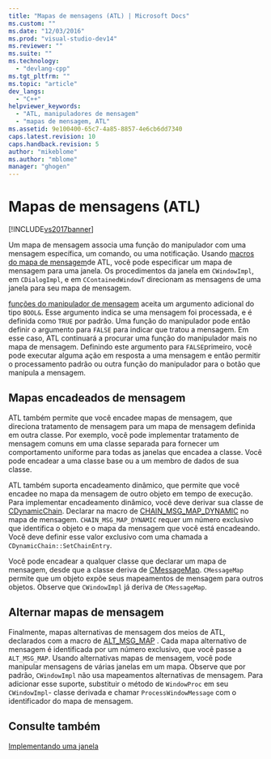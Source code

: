 ```yaml
---
title: "Mapas de mensagens (ATL) | Microsoft Docs"
ms.custom: ""
ms.date: "12/03/2016"
ms.prod: "visual-studio-dev14"
ms.reviewer: ""
ms.suite: ""
ms.technology: 
  - "devlang-cpp"
ms.tgt_pltfrm: ""
ms.topic: "article"
dev_langs: 
  - "C++"
helpviewer_keywords: 
  - "ATL, manipuladores de mensagem"
  - "mapas de mensagem, ATL"
ms.assetid: 9e100400-65c7-4a85-8857-4e6cb6dd7340
caps.latest.revision: 10
caps.handback.revision: 5
author: "mikeblome"
ms.author: "mblome"
manager: "ghogen"
---
```

# Mapas de mensagens (ATL)
[!INCLUDE[vs2017banner](../assembler/inline/includes/vs2017banner.md)]

Um mapa de mensagem associa uma função do manipulador com uma mensagem específica, um comando, ou uma notificação.  Usando [macros do mapa de mensagem](../atl/reference/message-map-macros-atl.md)de ATL, você pode especificar um mapa de mensagem para uma janela.  Os procedimentos da janela em `CWindowImpl`, em `CDialogImpl`, e em `CContainedWindowT` direcionam as mensagens de uma janela para seu mapa de mensagem.  
  
 [funções do manipulador de mensagem](../atl/message-handler-functions.md) aceita um argumento adicional do tipo `BOOL&`.  Esse argumento indica se uma mensagem foi processada, e é definida como `TRUE` por padrão.  Uma função do manipulador pode então definir o argumento para `FALSE` para indicar que tratou a mensagem.  Em esse caso, ATL continuará a procurar uma função do manipulador mais no mapa de mensagem.  Definindo este argumento para `FALSE`primeiro, você pode executar alguma ação em resposta a uma mensagem e então permitir o processamento padrão ou outra função do manipulador para o botão que manipula a mensagem.  
  
## Mapas encadeados de mensagem  
 ATL também permite que você encadee mapas de mensagem, que direciona tratamento de mensagem para um mapa de mensagem definida em outra classe.  Por exemplo, você pode implementar tratamento de mensagem comuns em uma classe separada para fornecer um comportamento uniforme para todas as janelas que encadea a classe.  Você pode encadear a uma classe base ou a um membro de dados de sua classe.  
  
 ATL também suporta encadeamento dinâmico, que permite que você encadee no mapa da mensagem de outro objeto em tempo de execução.  Para implementar encadeamento dinâmico, você deve derivar sua classe de [CDynamicChain](../atl/reference/cdynamicchain-class.md).  Declarar na macro de [CHAIN\_MSG\_MAP\_DYNAMIC](../Topic/CHAIN_MSG_MAP_DYNAMIC.md) no mapa de mensagem.  `CHAIN_MSG_MAP_DYNAMIC` requer um número exclusivo que identifica o objeto e o mapa da mensagem que você está encadeando.  Você deve definir esse valor exclusivo com uma chamada a `CDynamicChain::SetChainEntry`.  
  
 Você pode encadear a qualquer classe que declarar um mapa de mensagem, desde que a classe deriva de [CMessageMap](../atl/reference/cmessagemap-class.md).  `CMessageMap` permite que um objeto expõe seus mapeamentos de mensagem para outros objetos.  Observe que `CWindowImpl` já deriva de `CMessageMap`.  
  
## Alternar mapas de mensagem  
 Finalmente, mapas alternativas de mensagem dos meios de ATL, declarados com a macro de [ALT\_MSG\_MAP](../Topic/ALT_MSG_MAP.md) .  Cada mapa alternativo de mensagem é identificada por um número exclusivo, que você passe a `ALT_MSG_MAP`.  Usando alternativas mapas de mensagem, você pode manipular mensagens de várias janelas em um mapa.  Observe que por padrão, `CWindowImpl` não usa mapeamentos alternativas de mensagem.  Para adicionar esse suporte, substituir o método de `WindowProc` em seu `CWindowImpl`\- classe derivada e chamar `ProcessWindowMessage` com o identificador do mapa de mensagem.  
  
## Consulte também  
 [Implementando uma janela](../atl/implementing-a-window.md)